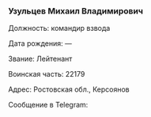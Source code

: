 ### Узульцев Михаил Владимирович

Должность: командир взвода

Дата рождения: —

Звание: Лейтенант

Воинская часть: 22179

Адрес: Ростовская обл., Керсоянов

Сообщение в Telegram: []()
